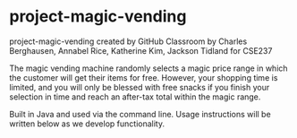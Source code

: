 # project-magic-vending
project-magic-vending created by GitHub Classroom
by Charles Berghausen, Annabel Rice, Katherine Kim, Jackson Tidland for CSE237

The magic vending machine randomly selects a magic price range in which the customer will get their items for free. However, your shopping time is limited, and you will only be blessed with free snacks if you finish your selection in time and reach an after-tax total within the magic range.

Built in Java and used via the command line. Usage instructions will be written below as we develop functionality.
